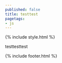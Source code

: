 ```yaml
---
published: false
title: testtest
pagetags: 
- js
---
```


{% include style.html %}

testtesttest

{% include footer.html %}
